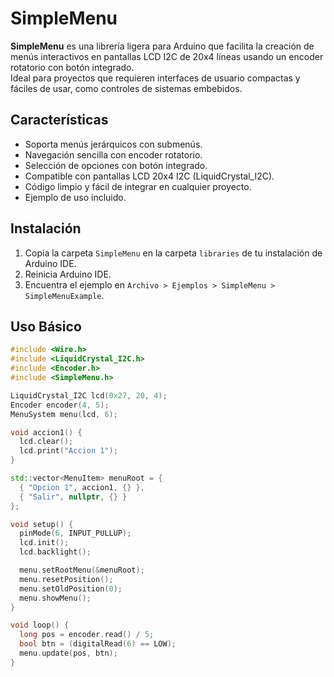 # SimpleMenu

**SimpleMenu** es una librería ligera para Arduino que facilita la creación de menús interactivos en pantallas LCD I2C de 20x4 líneas usando un encoder rotatorio con botón integrado.  
Ideal para proyectos que requieren interfaces de usuario compactas y fáciles de usar, como controles de sistemas embebidos.

## Características

- Soporta menús jerárquicos con submenús.
- Navegación sencilla con encoder rotatorio.
- Selección de opciones con botón integrado.
- Compatible con pantallas LCD 20x4 I2C (LiquidCrystal_I2C).
- Código limpio y fácil de integrar en cualquier proyecto.
- Ejemplo de uso incluido.

## Instalación

1. Copia la carpeta `SimpleMenu` en la carpeta `libraries` de tu instalación de Arduino IDE.
2. Reinicia Arduino IDE.
3. Encuentra el ejemplo en `Archivo > Ejemplos > SimpleMenu > SimpleMenuExample`.

## Uso Básico

```cpp
#include <Wire.h>
#include <LiquidCrystal_I2C.h>
#include <Encoder.h>
#include <SimpleMenu.h>

LiquidCrystal_I2C lcd(0x27, 20, 4);
Encoder encoder(4, 5);
MenuSystem menu(lcd, 6);

void accion1() {
  lcd.clear();
  lcd.print("Accion 1");
}

std::vector<MenuItem> menuRoot = {
  { "Opcion 1", accion1, {} },
  { "Salir", nullptr, {} }
};

void setup() {
  pinMode(6, INPUT_PULLUP);
  lcd.init();
  lcd.backlight();

  menu.setRootMenu(&menuRoot);
  menu.resetPosition();
  menu.setOldPosition(0);
  menu.showMenu();
}

void loop() {
  long pos = encoder.read() / 5;
  bool btn = (digitalRead(6) == LOW);
  menu.update(pos, btn);
}
